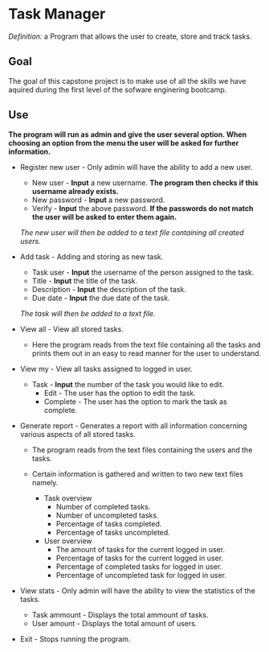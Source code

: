 # Task Manager

*Definition:*
a Program that allows the user to create, store and track tasks.

## Goal

The goal of this capstone project is to make use of all the skills we have aquired during the first level
of the sofware enginering bootcamp.

## Use

**The program will run as admin and give the user several option.
When choosing an option from the menu the user will be asked for further information.**

* Register new user - Only admin will have the ability to add a new user.
  * New user     - **Input** a new username. **The program then checks if this username already exists.**
  * New password - **Input** a new password.
  * Verify       - **Input** the above password. **If the passwords do not match the user will be asked to enter them again.**
  
  *The new user will then be added to a text file containing all created users.*

* Add task          - Adding and storing as new task.
  * Task user   - **Input** the username of the person assigned to the task.
  * Title       - **Input** the title of the task.
  * Description - **Input** the description of the task.
  * Due date    - **Input** the due date of the task.
  
  *The task will then be added to a text file.*

* View all          - View all stored tasks.
  * Here the program reads from the text file containing all the tasks and prints them out in an easy to read manner for the user to understand.

* View my           - View all tasks assigned to logged in user.
  * Task - **Input** the number of the task you would like to edit.
    * Edit      - The user has the option to edit the task.
    * Complete  - The user has the option to mark the task as complete.

* Generate report   - Generates a report with all information concerning various aspects of all stored tasks.
  * The program reads from the text files containing the users and the tasks.
  * Certain information is gathered and written to two new text files namely.
  
    * Task overview  
      * Number of completed tasks.
      * Number of uncompleted tasks.
      * Percentage of tasks completed.
      * Percentage of tasks uncompleted.
    * User overview  
      * The amount of tasks for the current logged in user.
      * Percentage of tasks for the current logged in user.
      * Percentage of completed tasks for logged in user.
      * Percentage of uncompleted task for logged in user.

* View stats        - Only admin will have the ability to view the statistics of the tasks.
  * Task ammount  - Displays the total ammount of tasks.
  * User amount   - Displays the total amount of users.

* Exit              - Stops running the program.
